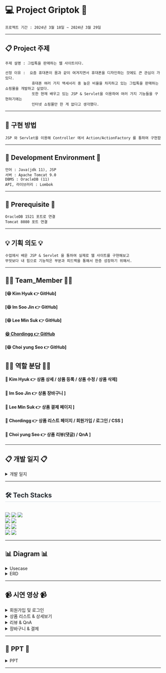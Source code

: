 # 💻 Project Griptok 🛒
```
프로젝트 기간 : 2024년 3월 18일 ~ 2024년 3월 29일
```
***


## 📋 Project 주제
```
주제 설명 : 그립톡을 판매하는 웹 사이트이다.

선정 이유 :  요즘 휴대폰이 몸과 같이 여겨지면서 휴대폰을 디자인하는 것에도 큰 관심이 가있다.
            휴대폰 여러 가지 액세서리 중 높은 비율을 차지하고 있는 그립톡을 판매하는 쇼핑몰을 개발하고 싶었다.
            또한 현재 배우고 있는 JSP & Servlet을 이용하여 여러 가지 기능들을 구현하기에는
            인터넷 쇼핑몰만 한 게 없다고 생각했다.
```
<hr>

## 📖 구현 방법
```
JSP 와 Servlet을 이용해 Controller 에서 Action/ActionFactory 를 통하여 구현함
```

<hr>



## 🔧 Development Environment 🔧
```
언어 : Java(jdk 11), JSP
서버 : Apache Tomcat 9.0
DBMS : OracleDB (11)
API, 라이브러리 : Lombok
```

<hr>

## 🔔 Prerequisite 🔔
```
OracleDB 1521 포트로 연결 
Tomcat 8080 포트 연결
```

<hr>

## 💡 기획 의도 💡
```
수업에서 배운 JSP & Servlet 을 통하여 실제로 웹 사이트를 구현해보고
무엇보다 내 힘으로 기능적은 부분과 피드백을 통해서 한층 성장하기 위해서.
```
<hr>

## 🙋‍♀️ Team_Member 🙋‍♀️

#### [😆 Kim Hyuk 👉 GitHub]
#### [😆 Im Soo Jin 👉 GitHub]
#### [😆 Lee Min Suk 👉 GitHub]
#### [😆 Chordingg 👉 GitHub](https://github.com/Chordingg)
#### [😆 Choi yung Seo 👉 GitHub] 

## 🙋‍♀️ 역할 분담 🙋‍♀️
#### 🔨 Kim Hyuk 👉 상품 상세 / 상품 등록 / 상품 수정 / 상품 삭제]
#### 🔨 Im Soo Jin 👉 상품 장바구니 ]
#### 🔨 Lee Min Suk 👉 상품 결제 페이지 ]
#### 🔨 Chordingg 👉 상품 리스트 페이지 / 회원가입 / 로그인 / CSS ]
#### 🔨 Choi yung Seo 👉 상품 리뷰(댓글) / QnA ] 

<hr>

## 📋 개발 일지 📋
<details><summary>개발 일지</summary>
      
 ![image](https://github.com/Chordingg/2024_AWS_JSP_Project_griptok/assets/157094467/0f731777-3070-4491-bb3c-0d207d815a05)
  
</details>

<hr>

<div style="text-align: left;">
    <h2 style="border-bottom: 1px solid #d8dee4; color: #282d33;"> 🛠️ Tech Stacks </h2> <br> 
<img src="https://img.shields.io/badge/HTML5-E34F26?style=for-the-badge&logo=HTML5&logoColor=white">
<img src="https://img.shields.io/badge/CSS3-1572B6?style=for-the-badge&logo=CSS3&logoColor=white">
<img src="https://img.shields.io/badge/Java-007396?style=for-the-badge&logo=Java&logoColor=white">     
<br>
<img src="https://img.shields.io/badge/Javascript-F7DF1E?style=for-the-badge&logo=Javascript&logoColor=white">
<img src="https://img.shields.io/badge/Oracle-F80000?style=for-the-badge&logo=Oracle&logoColor=white">
<br>
<img src="https://img.shields.io/badge/Git-F05032?style=for-the-badge&logo=Git&logoColor=white">
<img src="https://img.shields.io/badge/Github-181717?style=for-the-badge&logo=Github&logoColor=white">
<br>
<img src="https://img.shields.io/badge/Apache Tomcat-F8DC75?style=for-the-badge&logo=Apache Tomcat&logoColor=white">
<img src="https://img.shields.io/badge/Notion-000000?style=for-the-badge&logo=Notion&logoColor=white">
</div>

<hr>

## 📊 Diagram 📊

<details><summary>Usecase</summary>
<img src="https://github.com/Chordingg/2024_AWS_JSP_Project_griptok/assets/157094467/8f64bd54-3168-473c-8561-ad97fde61443" />
</details>

<details><summary>ERD</summary>
<img src="https://github.com/Chordingg/2024_AWS_JSP_Project_griptok/assets/157094467/1e777cbc-d841-45fa-b32d-2e4b63417a43" />
</details>

<hr>

## 📹 시연 영상 📹

<details><summary>회원가입 및 로그인</summary>


https://github.com/Chordingg/2024_JSP-Servlet_Project_Griptok/assets/157094467/a288e796-1959-4f44-9add-8261da3ef422


</details>
    
<details><summary>상품 리스트 & 상세보기</summary>


https://github.com/Chordingg/2024_JSP-Servlet_Project_Griptok/assets/157094467/9112a6cc-9f3e-4268-a020-648ce0e31385


</details>

<details><summary>리뷰 & QnA</summary>


https://github.com/Chordingg/2024_JSP-Servlet_Project_Griptok/assets/157094467/19c62da2-689d-47f8-afff-93f19f2f7bd8


</details>

<details><summary>장바구니 & 결제</summary>


https://github.com/Chordingg/2024_JSP-Servlet_Project_Griptok/assets/157094467/668e6a16-61af-47dc-869d-ca7ee254f43e

</details>

<hr>

## 📂 PPT 📂

<details><summary>PPT</summary>
      
![image](https://github.com/Chordingg/2024_AWS_JSP_Project_griptok/assets/157094467/14c1a1aa-16ac-4798-b761-47e643832151)
![image](https://github.com/Chordingg/2024_AWS_JSP_Project_griptok/assets/157094467/7f51adcb-87f2-494c-b257-6b09aeb4a6d0)
![image](https://github.com/Chordingg/2024_AWS_JSP_Project_griptok/assets/157094467/49c45790-db17-4554-ab04-e6c227c6a229)
![image](https://github.com/Chordingg/2024_AWS_JSP_Project_griptok/assets/157094467/f278f1f8-acfc-42e8-a9f4-ae5d96c58b03)
![image](https://github.com/Chordingg/2024_AWS_JSP_Project_griptok/assets/157094467/9ae78c38-8e8e-45c0-9e84-db813162c837)
![image](https://github.com/Chordingg/2024_AWS_JSP_Project_griptok/assets/157094467/71229bf9-95d2-403e-9189-f7263958c932)
![image](https://github.com/Chordingg/2024_AWS_JSP_Project_griptok/assets/157094467/15b4807e-9559-4dcc-892e-843a13dcd9c3)
![image](https://github.com/Chordingg/2024_AWS_JSP_Project_griptok/assets/157094467/c9c3ce5b-6f6a-4b5c-9201-d0dc31a7327d)
![image](https://github.com/Chordingg/2024_AWS_JSP_Project_griptok/assets/157094467/9c27733d-6bfd-49c6-84d6-b0e5d7543de6)
![image](https://github.com/Chordingg/2024_AWS_JSP_Project_griptok/assets/157094467/d3fbd2bc-edc1-4b7c-9935-869e998e4727)
![image](https://github.com/Chordingg/2024_AWS_JSP_Project_griptok/assets/157094467/c7de0a81-8f77-4fda-8986-3b4c4fc32cb0)
![image](https://github.com/Chordingg/2024_AWS_JSP_Project_griptok/assets/157094467/f6eb2c1b-c61e-4628-aed9-e668c9bb5dc2)
![image](https://github.com/Chordingg/2024_AWS_JSP_Project_griptok/assets/157094467/6a165459-ea1d-4f40-8d17-b6ad89d14e78)
![image](https://github.com/Chordingg/2024_AWS_JSP_Project_griptok/assets/157094467/214d744f-0e39-4183-9314-76a5f74e00a6)



</details>

<hr> 
